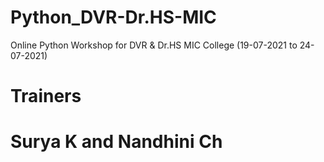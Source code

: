 # Python_DVR-Dr.HS-MIC
Online Python Workshop for DVR &amp; Dr.HS MIC College (19-07-2021 to 24-07-2021)

# Trainers 

# Surya K and Nandhini Ch
